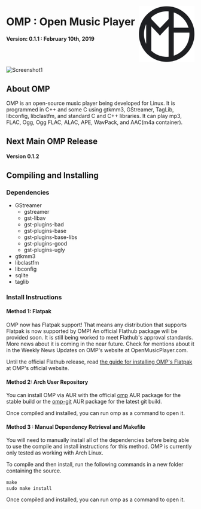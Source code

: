 <img src="/Images/Icon.svg" title="OMP Logo" height=150
     width=150 align="right">
# OMP : Open Music Player
#### Version: 0.1.1 : February 10th, 2019
<br />
<br />





![Screenshot1](Images/Screenshots/Main.png?raw=true)





## About OMP

OMP is an open-source music player being developed for Linux. It is
programmed in C++ and some C using gtkmm3, GStreamer, TagLib, libconfig, 
libclastfm, and standard C and C++ libraries. It can play mp3, FLAC, Ogg,
Ogg FLAC, ALAC, APE, WavPack, and AAC(m4a container).





## Next Main OMP Release

#### Version 0.1.2





## Compiling and Installing

### Dependencies

  - GStreamer
     - gstreamer
     - gst-libav
     - gst-plugins-bad
     - gst-plugins-base
     - gst-plugins-base-libs
     - gst-plugins-good
     - gst-plugins-ugly
  - gtkmm3
  - libclastfm 
  - libconfig
  - sqlite
  - taglib





### Install Instructions

#### Method 1: Flatpak

  OMP now has Flatpak support! That means any distribution that supports
  Flatpak is now supported by OMP! An official Flathub package will be 
  provided soon. It is still being worked to meet Flathub's approval standards.
  More news about it is coming in the near future. Check for mentions about it
  in the Weekly News Updates on OMP's website at OpenMusicPlayer.com.

  Until the official Flathub release, read [the guide for installing OMP's Flatpak](https://www.openmusicplayer.com/flatpak/ "OMP Flatpak")
  at OMP's official website.
  


#### Method 2: Arch User Repository

  You can install OMP via AUR with the official [omp](https://aur.archlinux.org/packages/omp/)
  AUR package for the stable build or the [omp-git](https://aur.archlinux.org/packages/omp-git/)
  AUR package for the latest git build.

  Once compiled and installed, you can run omp as a command to open it.



#### Method 3 : Manual Dependency Retrieval and Makefile

  You will need to manually install all of the dependencies before being able
  to use the compile and install instructions for this method. OMP is currently
  only tested as working with Arch Linux.

  To compile and then install, run the following commands in a new folder
  containing the source.

  
  ```
  make
  sudo make install
  ```

  Once compiled and installed, you can run omp as a command to open it.<br />
